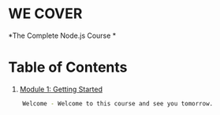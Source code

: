 # WE COVER

*The Complete Node.js Course *

# Table of Contents

1. [Module 1: Getting Started]()

 ```bash
	 Welcome - Welcome to this course and see you tomorrow.
```

